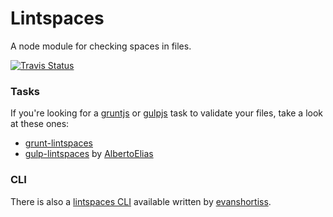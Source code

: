 # Lintspaces

A node module for checking spaces in files.

[![Travis Status](https://travis-ci.org/schorfES/node-lintspaces.png?branch=master)](https://travis-ci.org/schorfES/node-lintspaces)

### Tasks

If you're looking for a
[gruntjs](http://gruntjs.com/) or
[gulpjs](http://gulpjs.com/)
task to validate your files, take a look at these ones:

* [grunt-lintspaces](https://github.com/schorfES/grunt-lintspaces)
* [gulp-lintspaces](https://github.com/AlbertoElias/gulp-lintspaces) by [AlbertoElias](https://github.com/AlbertoElias)


### CLI

There is also a [lintspaces CLI](https://github.com/evanshortiss/lintspaces-cli)
available written by [evanshortiss](https://github.com/evanshortiss).

